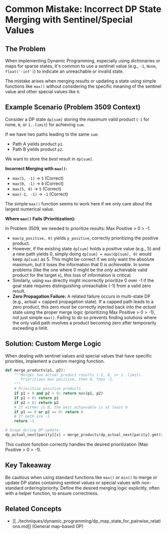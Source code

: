 # Common Mistake: Incorrect DP State Merging with Sentinel/Special Values

## The Problem

When implementing Dynamic Programming, especially using dictionaries or maps for sparse states, it's common to use a sentinel value (e.g., `-1`, `None`, `float('-inf')`) to indicate an unreachable or invalid state.

The mistake arises when merging results or updating a state using simple functions like `max()` without considering the specific meaning of the sentinel value and other special values like `0`.

## Example Scenario (Problem 3509 Context)

Consider a DP state `dp[sum]` storing the maximum valid product (`-1` for none, `0`, or `1..limit`) for achieving `sum`.

If we have two paths leading to the same `sum`:
*   Path A yields product `p1`.
*   Path B yields product `p2`.

We want to store the *best* result in `dp[sum]`.

**Incorrect Merging with `max()`:**
*   `max(5, -1)` -> `5` (Correct)
*   `max(0, -1)` -> `0` (Correct)
*   `max(5, 0)` -> `5` (Correct)
*   `max(-1, -1)` -> `-1` (Correct)

The simple `max()` function seems to work here if we only care about the largest numerical value.

**Where `max()` Fails (Prioritization):**

In Problem 3509, we needed to prioritize results: Max Positive > 0 > -1.
*   `max(p_positive, 0)` yields `p_positive`, correctly prioritizing the positive product.
*   However, if the existing state `dp[sum]` holds a positive value (e.g., 5) and a new path yields 0, simply doing `dp[sum] = max(dp[sum], 0)` would keep `dp[sum]` as 5. This might be correct if we only want the absolute maximum, but it loses the information that 0 *is achievable*. In some problems (like the one where 0 might be the *only* achievable valid product for the target `k`), this loss of information is critical.
*   Similarly, using `max` directly might incorrectly prioritize 0 over -1 if the goal state requires distinguishing unreachable (-1) from a valid zero result.
*   **Zero Propagation Failure:** A related failure occurs in multi-state DP (e.g., actual + capped propagation state). If a capped path leads to a zero product, this zero *must* be correctly injected back into the *actual* state using the proper merge logic (prioritizing Max Positive > 0 > -1), not just simple `max()`. Failing to do so prevents finding solutions where the only valid path involves a product becoming zero after temporarily exceeding a limit.

## Solution: Custom Merge Logic

When dealing with sentinel values and special values that have specific priorities, implement a custom merging function.

```python
def merge_products(p1, p2):
    """Merges two actual product results (-1, 0, or 1..limit).
       Prioritizes max positive, then 0, then -1.
    """
    # Prioritize positive products
    if p1 > 0 and p2 > 0: return max(p1, p2)
    if p1 > 0: return p1
    if p2 > 0: return p2
    # If either is 0, the best achievable is at least 0
    if p1 == 0 or p2 == 0: return 0
    # If both are -1
    return -1

# Usage during DP update:
dp_actual_next[parity][s] = merge_products(dp_actual_next[parity].get(s, -1), new_product_or_prev_state)
```

This custom function correctly handles the desired prioritization (Max Positive > 0 > -1).

## Key Takeaway

Be cautious when using standard functions like `max()` or `min()` to merge or update DP states containing sentinel values or special values with non-standard ordering/priority. Define the desired merging logic explicitly, often with a helper function, to ensure correctness.

## Related Concepts
*   [[../techniques/dynamic_programming/dp_map_state_for_pairwise_relations.md]] (General map-based DP) 